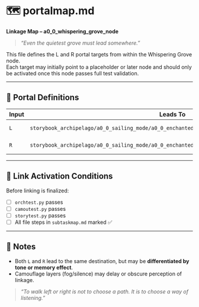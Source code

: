 # 🗺️ portalmap.md
**Linkage Map – a0_0_whispering_grove_node**

> _“Even the quietest grove must lead somewhere.”_

This file defines the L and R portal targets from within the Whispering Grove node.  
Each target may initially point to a placeholder or later node and should only be activated once this node passes full test validation.

---

## 🔁 Portal Definitions

| Input | Leads To                                                                                         | Status     |
|-------|--------------------------------------------------------------------------------------------------|------------|
| `L`   | `storybook_archipelago/a0_0_sailing_mode/a0_0_enchanted_isle_minigame/a0_1_drifting_glade_node/` | ☐ Pending  |
| `R`   | `storybook_archipelago/a0_0_sailing_mode/a0_0_enchanted_isle_minigame/a0_1_drifting_glade_node/` | ☐ Pending  |

---

## 🧪 Link Activation Conditions

Before linking is finalized:
- [ ] `orchtest.py` passes
- [ ] `camoutest.py` passes
- [ ] `storytest.py` passes
- [ ] All file steps in `subtaskmap.md` marked ✅

---

## 📓 Notes

- Both `L` and `R` lead to the same destination, but may be **differentiated by tone or memory effect**.
- Camouflage layers (fog/silence) may delay or obscure perception of linkage.

> _“To walk left or right is not to choose a path. It is to choose a way of listening.”_
